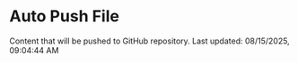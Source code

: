 # Auto Push File

Content that will be pushed to GitHub repository.
Last updated: 08/15/2025, 09:04:44 AM